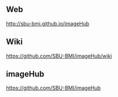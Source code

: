## Web
http://sbu-bmi.github.io/imageHub

## Wiki
https://github.com/SBU-BMI/imageHub/wiki

## imageHub
https://github.com/SBU-BMI/imageHub
